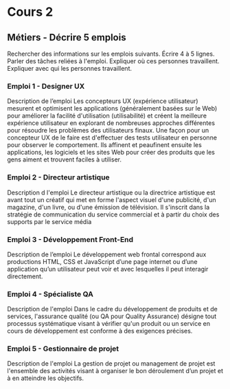 # Cours 2
## Métiers - Décrire 5 emplois 
Rechercher des informations sur les emplois suivants. Écrire 4 à 5 lignes. Parler des tâches reliées à l'emploi. Expliquer où ces personnes travaillent. Expliquer avec qui les personnes travaillent. 

### Emploi 1 - Designer UX
Description de l’emploi
Les concepteurs UX (expérience utilisateur) mesurent et optimisent les applications (généralement basées sur le Web) pour améliorer la facilité d'utilisation (utilisabilité) et créent la meilleure expérience utilisateur en explorant de nombreuses approches différentes pour résoudre les problèmes des utilisateurs finaux. Une façon pour un concepteur UX de le faire est d'effectuer des tests utilisateur en personne pour observer le comportement. Ils affinent et peaufinent ensuite les applications, les logiciels et les sites Web pour créer des produits que les gens aiment et trouvent faciles à utiliser.

### Emploi 2 - Directeur artistique
Description d l'emploi 
Le directeur artistique ou la directrice artistique est avant tout un créatif qui met en forme l'aspect visuel d'une publicité, d'un magazine, d'un livre, ou d'une émission de télévision. Il s'inscrit dans la stratégie de communication du service commercial et à partir du choix des supports par le service média

### Emploi 3 - Développement Front-End
Description de l’emploi Le développement web frontal correspond aux productions HTML, CSS et JavaScript d’une page internet ou d’une application qu’un utilisateur peut voir et avec lesquelles il peut interagir directement.

### Emploi 4 - Spécialiste QA
Description de l'emploi
Dans le cadre du développement de produits et de services, l'assurance qualité (ou QA pour Quality Assurance) désigne tout processus systématique visant à vérifier qu'un produit ou un service en cours de développement est conforme à des exigences précises.

### Emploi 5 - Gestionnaire de projet
Description de l'emploi
La gestion de projet ou management de projet est l'ensemble des activités visant à organiser le bon déroulement d’un projet et à en atteindre les objectifs.
